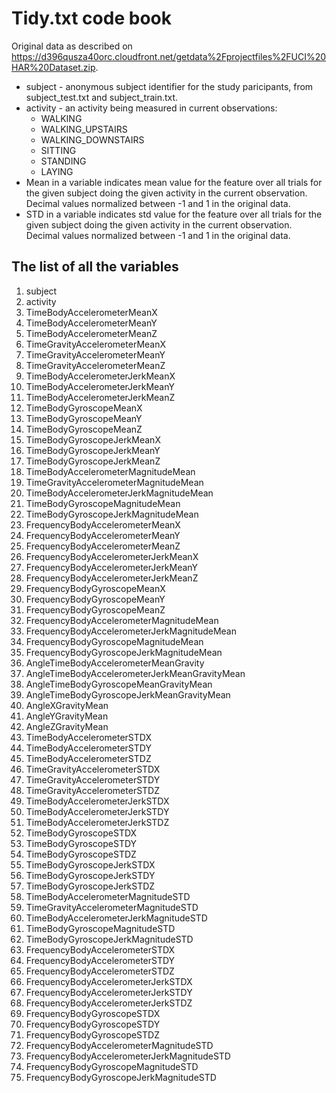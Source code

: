 # Tidy.txt code book
Original data as described on https://d396qusza40orc.cloudfront.net/getdata%2Fprojectfiles%2FUCI%20HAR%20Dataset.zip.

* subject - anonymous subject identifier for the study paricipants, from subject_test.txt and subject_train.txt.
* activity - an activity being measured in current observations:
	* WALKING
	* WALKING_UPSTAIRS
	* WALKING_DOWNSTAIRS
	* SITTING
	* STANDING
	* LAYING
* Mean in a variable indicates mean value for the feature over all trials for the given subject doing the given activity in the current observation. Decimal values normalized between -1 and 1 in the original data.
* STD in a variable indicates std value for the feature over all trials for the given subject doing the given activity in the current observation. Decimal values normalized between -1 and 1 in the original data.

## The list of all the variables
1. subject
1. activity
1. TimeBodyAccelerometerMeanX
1. TimeBodyAccelerometerMeanY
1. TimeBodyAccelerometerMeanZ
1. TimeGravityAccelerometerMeanX
1. TimeGravityAccelerometerMeanY
1. TimeGravityAccelerometerMeanZ
1. TimeBodyAccelerometerJerkMeanX
1. TimeBodyAccelerometerJerkMeanY
1. TimeBodyAccelerometerJerkMeanZ
1. TimeBodyGyroscopeMeanX
1. TimeBodyGyroscopeMeanY
1. TimeBodyGyroscopeMeanZ
1. TimeBodyGyroscopeJerkMeanX
1. TimeBodyGyroscopeJerkMeanY
1. TimeBodyGyroscopeJerkMeanZ
1. TimeBodyAccelerometerMagnitudeMean
1. TimeGravityAccelerometerMagnitudeMean
1. TimeBodyAccelerometerJerkMagnitudeMean
1. TimeBodyGyroscopeMagnitudeMean
1. TimeBodyGyroscopeJerkMagnitudeMean
1. FrequencyBodyAccelerometerMeanX
1. FrequencyBodyAccelerometerMeanY
1. FrequencyBodyAccelerometerMeanZ
1. FrequencyBodyAccelerometerJerkMeanX
1. FrequencyBodyAccelerometerJerkMeanY
1. FrequencyBodyAccelerometerJerkMeanZ
1. FrequencyBodyGyroscopeMeanX
1. FrequencyBodyGyroscopeMeanY
1. FrequencyBodyGyroscopeMeanZ
1. FrequencyBodyAccelerometerMagnitudeMean
1. FrequencyBodyAccelerometerJerkMagnitudeMean
1. FrequencyBodyGyroscopeMagnitudeMean
1. FrequencyBodyGyroscopeJerkMagnitudeMean
1. AngleTimeBodyAccelerometerMeanGravity
1. AngleTimeBodyAccelerometerJerkMeanGravityMean
1. AngleTimeBodyGyroscopeMeanGravityMean
1. AngleTimeBodyGyroscopeJerkMeanGravityMean
1. AngleXGravityMean
1. AngleYGravityMean
1. AngleZGravityMean
1. TimeBodyAccelerometerSTDX
1. TimeBodyAccelerometerSTDY
1. TimeBodyAccelerometerSTDZ
1. TimeGravityAccelerometerSTDX
1. TimeGravityAccelerometerSTDY
1. TimeGravityAccelerometerSTDZ
1. TimeBodyAccelerometerJerkSTDX
1. TimeBodyAccelerometerJerkSTDY
1. TimeBodyAccelerometerJerkSTDZ
1. TimeBodyGyroscopeSTDX
1. TimeBodyGyroscopeSTDY
1. TimeBodyGyroscopeSTDZ
1. TimeBodyGyroscopeJerkSTDX
1. TimeBodyGyroscopeJerkSTDY
1. TimeBodyGyroscopeJerkSTDZ
1. TimeBodyAccelerometerMagnitudeSTD
1. TimeGravityAccelerometerMagnitudeSTD
1. TimeBodyAccelerometerJerkMagnitudeSTD
1. TimeBodyGyroscopeMagnitudeSTD
1. TimeBodyGyroscopeJerkMagnitudeSTD
1. FrequencyBodyAccelerometerSTDX
1. FrequencyBodyAccelerometerSTDY
1. FrequencyBodyAccelerometerSTDZ
1. FrequencyBodyAccelerometerJerkSTDX
1. FrequencyBodyAccelerometerJerkSTDY
1. FrequencyBodyAccelerometerJerkSTDZ
1. FrequencyBodyGyroscopeSTDX
1. FrequencyBodyGyroscopeSTDY
1. FrequencyBodyGyroscopeSTDZ
1. FrequencyBodyAccelerometerMagnitudeSTD
1. FrequencyBodyAccelerometerJerkMagnitudeSTD
1. FrequencyBodyGyroscopeMagnitudeSTD
1. FrequencyBodyGyroscopeJerkMagnitudeSTD
